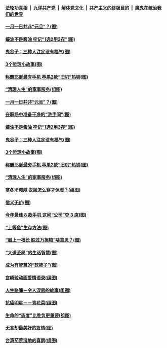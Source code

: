 

####  [法轮功真相](../../../../basic/blob/master/README.md?t=01010431) &nbsp;|&nbsp; [九评共产党](../../../../9ping.md/blob/master/README.md?t=01010431) &nbsp;|&nbsp; [解体党文化](../../../../jtdwh.md/blob/master/README.md?t=01010431)  &nbsp;|&nbsp; [共产主义的终极目的](../../../../gczydzjmd.md/blob/master/README.md?t=01010431) &nbsp;|&nbsp; [魔鬼在统治我们的世界](../../../../mgztzwmdsj.md/blob/master/README.md?t=01010431) 

#### [一月一日并非“元旦”？(图)](../pages/p8/957644.md?t=01010431) 

#### [蠔油不是酱油 牢记“1选2用3存”(图)](../pages/p8/957453.md?t=01010431) 

#### [鬼谷子：三种人注定没有福气(图)](../pages/p8/957459.md?t=01010431) 

#### [3个哲理小故事(图)](../pages/p8/957444.md?t=01010431) 

#### [称霸耶诞最夯手机 苹果2款“旧机”热销(图)](../pages/p8/957534.md?t=01010431) 

#### [“清理人生”的家事服务(组图)](../pages/p8/957523.md?t=01010431) 

#### [一月一日并非“元旦”？(图)](../pages/p8/957644.md?t=01010431) 

#### [在职场中准备干净的“洗手间”(图)](../pages/p8/957521.md?t=01010431) 

#### [蠔油不是酱油 牢记“1选2用3存”(图)](../pages/p8/957453.md?t=01010431) 

#### [鬼谷子：三种人注定没有福气(图)](../pages/p8/957459.md?t=01010431) 

#### [3个哲理小故事(图)](../pages/p8/957444.md?t=01010431) 

#### [称霸耶诞最夯手机 苹果2款“旧机”热销(图)](../pages/p8/957534.md?t=01010431) 

#### [“清理人生”的家事服务(组图)](../pages/p8/957523.md?t=01010431) 

#### [寒冬冷飕飕 衣服怎么穿才保暖？(组图)](../pages/p8/957489.md?t=01010431) 

#### [信义无价(图)](../pages/p8/957471.md?t=01010431) 

#### [今年最佳 8 款手机 这间“公司”夺 3 席(图)](../pages/p8/957414.md?t=01010431) 

#### [“上等鱼”生存方法(图)](../pages/p8/957413.md?t=01010431) 

#### [“眉上一根长 胜过万担粮”啥意思？(图)](../pages/p8/957392.md?t=01010431) 

#### [“大道至简”的生活智慧(图)](../pages/p8/956934.md?t=01010431) 

#### [成为有智慧的“软柿子”(图)](../pages/p8/957269.md?t=01010431) 

#### [宫崎骏动画爱情语录(组图)](../pages/p8/956935.md?t=01010431) 

#### [人生账簿－令人深思的故事(组图)](../pages/p8/956725.md?t=01010431) 

#### [抗癌明星－－青花菜(组图)](../pages/p8/957136.md?t=01010431) 

#### [生命的“态度”比胜负更重要(组图)](../pages/p8/957100.md?t=01010431) 

#### [无言却最美好的友情(图)](../pages/p8/956939.md?t=01010431) 

#### [台湾茄萣湿地的喜鹊(组图)](../pages/p8/957120.md?t=01010431) 


